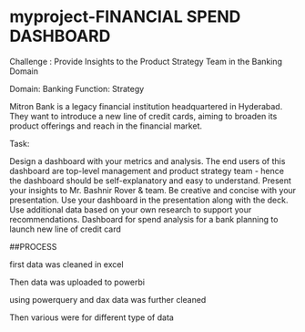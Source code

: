 # myproject-FINANCIAL SPEND DASHBOARD
Challenge : Provide Insights to the Product Strategy Team in the Banking Domain


Domain:  Banking       Function: Strategy

Mitron Bank is a legacy financial institution headquartered in Hyderabad. They want to introduce a new line of credit cards, aiming to broaden its product offerings and reach in the financial market. 


Task:




Design a dashboard with your metrics and analysis. The end users of this dashboard are top-level management and product strategy team - hence the dashboard should be self-explanatory and easy to understand.
Present your insights to Mr. Bashnir Rover & team. Be creative and concise with your presentation.
Use your dashboard in the presentation along with the deck.
Use additional data based on your own research to support your recommendations.
Dashboard for spend analysis for a bank planning to launch new line of credit card



##PROCESS



first data was cleaned in excel

Then data was uploaded to powerbi

using powerquery and dax data was further cleaned

Then various were for different type of data

